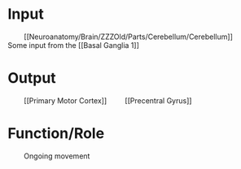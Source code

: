 # Input
$\qquad$[[Neuroanatomy/Brain/ZZZOld/Parts/Cerebellum/Cerebellum]]
$\qquad$Some input from the [[Basal Ganglia 1]]
# Output
$\qquad$[[Primary Motor Cortex]]
$\qquad$[[Precentral Gyrus]]


# Function/Role
$\qquad$Ongoing movement